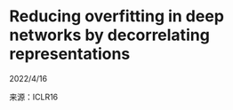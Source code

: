 # Reducing overfitting in deep networks by decorrelating representations  

2022/4/16  

来源：ICLR16  